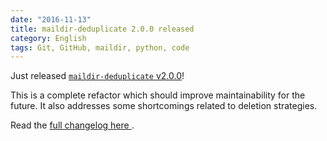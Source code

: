 ```yaml
---
date: "2016-11-13"
title: maildir-deduplicate 2.0.0 released
category: English
tags: Git, GitHub, maildir, python, code
---
```


Just released [`maildir-deduplicate`
v2.0.0](https://pypi.python.org/pypi/maildir-deduplicate/2.0.0)!

This is a complete refactor which should improve maintainability for the
future. It also addresses some shortcomings related to deletion strategies.

Read the [full changelog here
](https://github.com/kdeldycke/maildir-deduplicate/blob/v2.0.0/CHANGES.rst#changelog).

